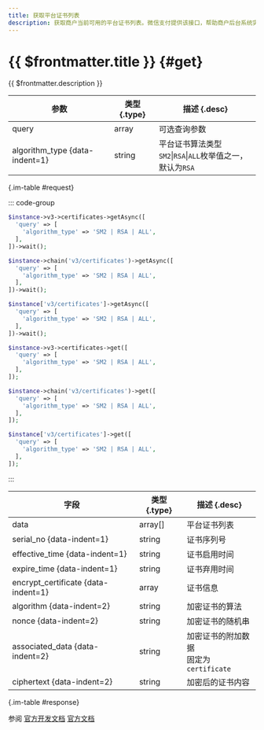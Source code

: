 ```yaml
---
title: 获取平台证书列表
description: 获取商户当前可用的平台证书列表。微信支付提供该接口，帮助商户后台系统实现平台证书的平滑更换。
---
```


# {{ $frontmatter.title }} {#get}

{{ $frontmatter.description }}

| 参数 | 类型 {.type} | 描述 {.desc}
| -- | -- | --
| query | array | 可选查询参数
| algorithm_type {data-indent=1} | string |平台证书算法类型<br/>`SM2`\|`RSA`\|`ALL`枚举值之一，默认为`RSA`

{.im-table #request}

::: code-group

```php [异步纯链式]
$instance->v3->certificates->getAsync([
  'query' => [
    'algorithm_type' => 'SM2 | RSA | ALL',
  ],
])->wait();
```

```php [异步声明式]
$instance->chain('v3/certificates')->getAsync([
  'query' => [
    'algorithm_type' => 'SM2 | RSA | ALL',
  ],
])->wait();
```

```php [异步属性式]
$instance['v3/certificates']->getAsync([
  'query' => [
    'algorithm_type' => 'SM2 | RSA | ALL',
  ],
])->wait();
```

```php [同步纯链式]
$instance->v3->certificates->get([
  'query' => [
    'algorithm_type' => 'SM2 | RSA | ALL',
  ],
]);
```

```php [同步声明式]
$instance->chain('v3/certificates')->get([
  'query' => [
    'algorithm_type' => 'SM2 | RSA | ALL',
  ],
]);
```

```php [同步属性式]
$instance['v3/certificates']->get([
  'query' => [
    'algorithm_type' => 'SM2 | RSA | ALL',
  ],
]);
```
:::

| 字段 | 类型 {.type} | 描述 {.desc}
| -- | -- | --
| data | array[] | 平台证书列表
| serial_no {data-indent=1} | string | 证书序列号
| effective_time {data-indent=1} | string | 证书启用时间
| expire_time {data-indent=1} | string | 证书弃用时间
| encrypt_certificate {data-indent=1} | array | 证书信息
| algorithm {data-indent=2} | string | 加密证书的算法
| nonce {data-indent=2} | string | 加密证书的随机串
| associated_data {data-indent=2} | string | 加密证书的附加数据<br/>固定为`certificate`
| ciphertext {data-indent=2} | string | 加密后的证书内容

{.im-table #response}

参阅 [官方开发文档](https://wechatpay-api.gitbook.io/wechatpay-api-v3/jie-kou-wen-dang/ping-tai-zheng-shu) [官方文档](https://pay.weixin.qq.com/wiki/doc/apiv3/wxpay/ecommerce/applyments/chapter3_3.shtml)
